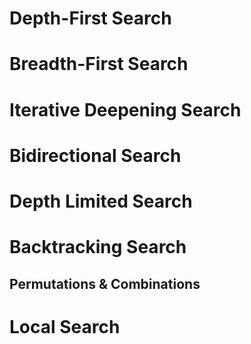 # Depth-First Search

# Breadth-First Search

# Iterative Deepening Search

# Bidirectional Search

# Depth Limited Search

# Backtracking Search

## Permutations & Combinations

# Local Search


